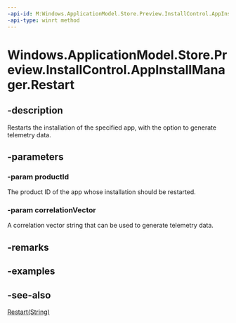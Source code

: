 ```yaml
---
-api-id: M:Windows.ApplicationModel.Store.Preview.InstallControl.AppInstallManager.Restart(System.String,System.String)
-api-type: winrt method
---
```


<!-- Method syntax
public void Restart(System.String productId, System.String correlationVector)
-->

# Windows.ApplicationModel.Store.Preview.InstallControl.AppInstallManager.Restart

## -description
Restarts the installation of the specified app, with the option to generate telemetry data.

## -parameters
### -param productId
The product ID of the app whose installation should be restarted.

### -param correlationVector
A correlation vector string that can be used to generate telemetry data.

## -remarks

## -examples

## -see-also
[Restart(String)](appinstallmanager_restart_462069312.md)